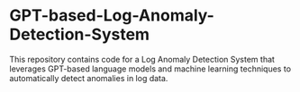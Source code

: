 # GPT-based-Log-Anomaly-Detection-System
This repository contains code for a Log Anomaly Detection System that leverages GPT-based language models and machine learning techniques to automatically detect anomalies in log data.
